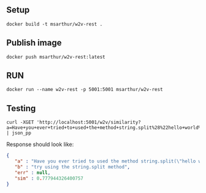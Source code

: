 



## Setup

```shell script
docker build -t msarthur/w2v-rest .
```


## Publish image

```shell script
docker push msarthur/w2v-rest:latest
```


## RUN

```shell script
docker run --name w2v-rest -p 5001:5001 msarthur/w2v-rest
```

## Testing
```shell script
curl -XGET 'http://localhost:5001/w2v/similarity?a=Have+you+ever+tried+to+used+the+method+string.split%28%22hello+world%22%29&b=try+using+the+string.split+method' | json_pp
```

Response should look like:

```json
{
   "a" : "Have you ever tried to used the method string.split(\"hello world\")",
   "b" : "try using the string.split method",
   "err" : null,
   "sim" : 0.777944326400757
}
``` 